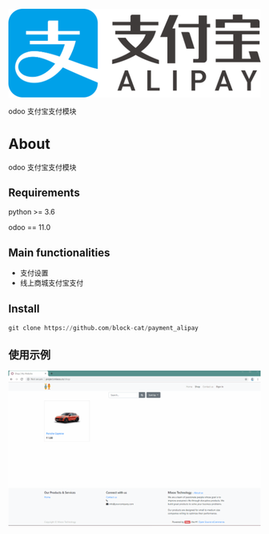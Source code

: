 ![](alipay.png)

odoo 支付宝支付模块

# About

odoo 支付宝支付模块

## Requirements

python >= 3.6

odoo == 11.0

## Main functionalities

* 支付设置
* 线上商城支付宝支付

## Install 

```python
git clone https://github.com/block-cat/payment_alipay
```

## 使用示例

![demo](static/src/image/x.gif)